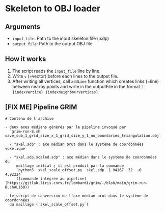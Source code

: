 # Skeleton to OBJ loader

## Arguments

- `input_file`: Path to the input skeleton file (.sdp)
- `output_file`: Path to the output OBJ file

## How it works

1. The script reads the `input_file` line by line.
2. Write `v` (=vector) before each lines to the output file.
3. After writing all vertices, call `addLine` function which creates links (=line) between nearby points and write in the outputFile in the format `l {indexVertice} {indexNeighbourVertices}`.

## [FIX ME] Pipeline GRIM

```
# Contenu de l'archive

- deux axes médians générés par le pipeline invoqué par
  `grim-run-B.sh  cave_sub_1_grid_size_x_1_grid_size_y_1_no_boundaries_triangulation.obj`

  - "skel.sdp" : axe médian brut dans le système de coordonnées voxélique

  - "skel.sdp.scaled.sdp" : axe médian dans le système de coordonnées du
     maillage initial ; il est produit par la commande
     `python3  skel_scale_offset.py  skel.sdp  1.04167  32  -0  4.92224`
     ([commande intégrée au pipeline](https://gitlab.liris.cnrs.fr/lombardi/grim/-/blob/main/grim-run-B.sh#L169))

- le script de conversion de l'axe médian brut dans le système de coordonnées
  du maillage (`skel_scale_offset.py`)
```

